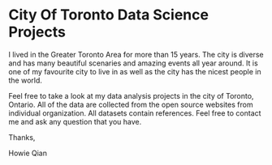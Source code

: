 # City Of Toronto Data Science Projects

I lived in the Greater Toronto Area for more than 15 years. The city is diverse and has many beautiful scenaries and amazing events all year around. It is one of my favourite city to live in as well as the city has the nicest people in the world.

Feel free to take a look at my data analysis projects in the city of Toronto, Ontario. All of the data are collected from the open source websites from individual organization. All datasets contain references. Feel free to contact me and ask any question that you have. 

Thanks,

Howie Qian
